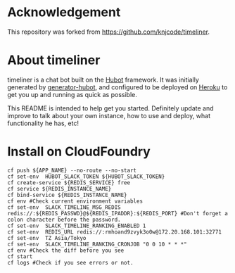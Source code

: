 # Acknowledgement

This repository was forked from https://github.com/knjcode/timeliner.


# About timeliner

timeliner is a chat bot built on the [Hubot][hubot] framework. It was
initially generated by [generator-hubot][generator-hubot], and configured to be
deployed on [Heroku][heroku] to get you up and running as quick as possible.

This README is intended to help get you started. Definitely update and improve
to talk about your own instance, how to use and deploy, what functionality he
has, etc!

[heroku]: http://www.heroku.com
[hubot]: http://hubot.github.com
[generator-hubot]: https://github.com/github/generator-hubot


# Install on CloudFoundry

```
cf push ${APP_NAME} --no-route --no-start
cf set-env  HUBOT_SLACK_TOKEN ${HUBOT_SLACK_TOKEN}
cf create-service ${REDIS_SERVICE} free 
cf service ${REDIS_INSTANCE_NAME}
cf bind-service ${REDIS_INSTANCE_NAME}
cf env #Check current environment variables
cf set-env  SLACK_TIMELINE_MSG_REDIS redis://:${REDIS_PASSWD}@${REDIS_IPADDR}:${REDIS_PORT} #Don't forget a colon character before the password.
cf set-env  SLACK_TIMELINE_RANKING_ENABLED 1
cf set-env  REDIS_URL redis://:rmhoand9zvyk3o0w@172.20.168.101:32771
cf set-env  TZ Asia/Tokyo
cf set-env  SLACK_TIMELINE_RANKING_CRONJOB "0 0 10 * * *"
cf env #Check the diff before you see
cf start 
cf logs #Check if you see errors or not.
```

